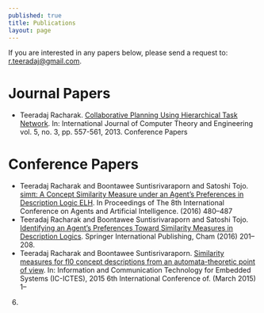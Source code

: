 ```yaml
---
published: true
title: Publications 
layout: page
---
```

If you are interested in any papers below, please send a request to: <r.teeradaj@gmail.com>.

Journal Papers
====================

*   Teeradaj Racharak. [Collaborative Planning Using Hierarchical Task Network](http://www.ijcte.org/index.php?m=content&c=index&a=show&catid=49&id=866). 
In: International Journal of Computer Theory and Engineering vol. 5, no. 3, pp. 557-561, 2013. Conference Papers

Conference Papers
====================

*   Teeradaj Racharak and Boontawee Suntisrivaraporn and Satoshi Tojo. [simπ: A Concept Similarity
Measure under an Agent’s Preferences in Description Logic ELH](http://www.scitepress.org/DigitalLibrary/PublicationsDetail.aspx?ID=3RqLc2P0Eiw=&t=1). In Proceedings of The 8th
International Conference on Agents and Artificial Intelligence. (2016) 480–487
*   Teeradaj Racharak and Boontawee Suntisrivaraporn and Satoshi Tojo. [Identifying an Agent’s
Preferences Toward Similarity Measures in Description Logics](http://link.springer.com/chapter/10.1007%2F978-3-319-31676-5_14). Springer International Publishing,
Cham (2016) 201–208.
*   Teeradaj Racharak and Boontawee Suntisrivaraporn. [Similarity measures for fl0 concept
descriptions from an automata-theoretic point of view](http://ieeexplore.ieee.org/xpl/articleDetails.jsp?arnumber=7110811&newsearch=true&queryText=Teeradaj%20Racharak%20). In: Information and Communication
Technology for Embedded Systems (IC-ICTES), 2015 6th International Conference of. (March 2015) 1–
6.
